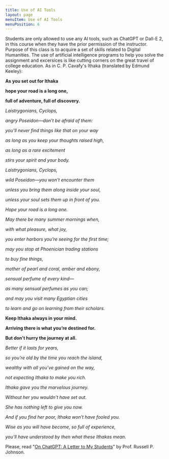 ```yaml
---
title: Use of AI Tools
layout: page
menuItem: Use of AI Tools
menuPosition: 6
---
```


Students are only allowed to use any AI tools, such as ChatGPT or Dall-E 2, in this course when they have the prior permission of the instructor. Purpose of this class is to acquire a set of skills related to Digital Humanities. The use of artificial intelligence programs to help you solve the assignment and excersices is like cutting corners on the great travel of college education. As in C. P. Cavafy's Ithaka (translated by Edmund Keeley):

__As you set out for Ithaka__

__hope your road is a long one,__

__full of adventure, full of discovery.__

_Laistrygonians, Cyclops,_

_angry Poseidon—don’t be afraid of them:_

_you’ll never find things like that on your way_

_as long as you keep your thoughts raised high,_

_as long as a rare excitement_

_stirs your spirit and your body._

_Laistrygonians, Cyclops,_

_wild Poseidon—you won’t encounter them_

_unless you bring them along inside your soul,_

_unless your soul sets them up in front of you._



_Hope your road is a long one._

_May there be many summer mornings when,_

_with what pleasure, what joy,_

_you enter harbors you’re seeing for the first time;_

_may you stop at Phoenician trading stations_

_to buy fine things,_

_mother of pearl and coral, amber and ebony,_

_sensual perfume of every kind—_

_as many sensual perfumes as you can;_

_and may you visit many Egyptian cities_

_to learn and go on learning from their scholars._



__Keep Ithaka always in your mind.__

__Arriving there is what you’re destined for.__

__But don’t hurry the journey at all.__

_Better if it lasts for years,_

_so you’re old by the time you reach the island,_

_wealthy with all you’ve gained on the way,_

_not expecting Ithaka to make you rich._



_Ithaka gave you the marvelous journey._

_Without her you wouldn't have set out._

_She has nothing left to give you now._



_And if you find her poor, Ithaka won’t have fooled you._

_Wise as you will have become, so full of experience,_

_you’ll have understood by then what these Ithakas mean._

Please, read "[On ChatGPT: A Letter to My Students](https://divinity.uchicago.edu/sightings/articles/chatgpt-letter-my-students)" by Prof. Russell P. Johnson.